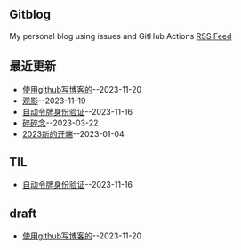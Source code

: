 ## Gitblog
My personal blog using issues and GitHub Actions
[RSS Feed](https://raw.githubusercontent.com/shyn/shyn.github.io/master/feed.xml)

## 最近更新
- [使用github写博客的](https://github.com/shyn/shyn.github.io/issues/6)--2023-11-20
- [观影](https://github.com/shyn/shyn.github.io/issues/5)--2023-11-19
- [自动令牌身份验证](https://github.com/shyn/shyn.github.io/issues/3)--2023-11-16
- [碎碎念](https://github.com/shyn/shyn.github.io/issues/2)--2023-03-22
- [2023新的开端](https://github.com/shyn/shyn.github.io/issues/1)--2023-01-04
## TIL
- [自动令牌身份验证](https://github.com/shyn/shyn.github.io/issues/3)--2023-11-16
## draft
- [使用github写博客的](https://github.com/shyn/shyn.github.io/issues/6)--2023-11-20

